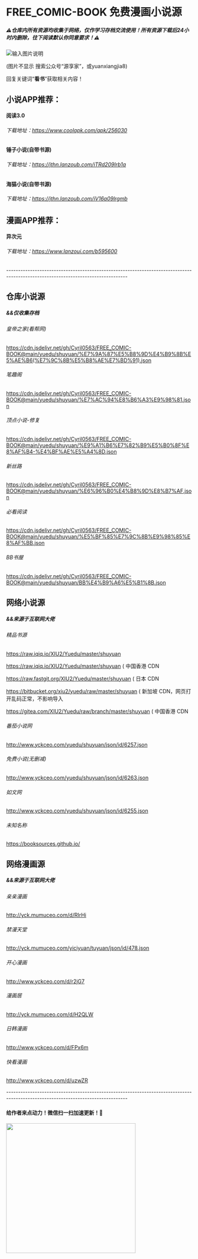 # FREE_COMIC-BOOK 免费漫画小说源
##### ⚠仓库内所有资源均收集于网络，仅作学习存档交流使用！所有资源下载后24小时内删除，往下阅读默认你同意要求！⚠

![输入图片说明](https://cdn.jsdelivr.net/gh/Cyril0563/lanjing_live@main/imgs/codes.png)
<p>(图片不显示 搜索公众号“源享家”，或yuanxiangjia8)</p>
<p>回复关键词“<b>看书</b>”获取相关内容！</P>


## 小说APP推荐：

#### 阅读3.0  
###### 下载地址：https://www.coolapk.com/apk/256030

#### 锤子小说(自带书源)
###### 下载地址：https://jthn.lanzoub.com/iTRd209lrb1a

#### 海猫小说(自带书源)
###### 下载地址：https://jthn.lanzoub.com/iV16a09lrgmb



## 漫画APP推荐：

#### 异次元
###### 下载地址：https://www.lanzoui.com/b595600

<p>---------------------------------------------------------------------------------------------------------------------------------</p>

## 仓库小说源
##### &&仅收集存档

###### 皇帝之家(看帮网) 
https://cdn.jsdelivr.net/gh/Cyril0563/FREE_COMIC-BOOK@main/yuedu/shuyuan/%E7%9A%87%E5%B8%9D%E4%B9%8B%E5%AE%B6(%E7%9C%8B%E5%B8%AE%E7%BD%91).json

###### 笔趣阁
https://cdn.jsdelivr.net/gh/Cyril0563/FREE_COMIC-BOOK@main/yuedu/shuyuan/%E7%AC%94%E8%B6%A3%E9%98%81.json

###### 顶点小说-修复
https://cdn.jsdelivr.net/gh/Cyril0563/FREE_COMIC-BOOK@main/yuedu/shuyuan/%E9%A1%B6%E7%82%B9%E5%B0%8F%E8%AF%B4-%E4%BF%AE%E5%A4%8D.json

###### 新丝路
https://cdn.jsdelivr.net/gh/Cyril0563/FREE_COMIC-BOOK@main/yuedu/shuyuan/%E6%96%B0%E4%B8%9D%E8%B7%AF.json

###### 必看阅读
https://cdn.jsdelivr.net/gh/Cyril0563/FREE_COMIC-BOOK@main/yuedu/shuyuan/%E5%BF%85%E7%9C%8B%E9%98%85%E8%AF%BB.json

###### BB书屋
https://cdn.jsdelivr.net/gh/Cyril0563/FREE_COMIC-BOOK@main/yuedu/shuyuan/BB%E4%B9%A6%E5%B1%8B.json

## 网络小说源
##### &&来源于互联网大佬

###### 精品书源
https://raw.iqiq.io/XIU2/Yuedu/master/shuyuan

https://raw.iqiq.io/XIU2/Yuedu/master/shuyuan ( 中国香港 CDN

https://raw.fastgit.org/XIU2/Yuedu/master/shuyuan ( 日本 CDN

https://bitbucket.org/xiu2/yuedu/raw/master/shuyuan ( 新加坡 CDN，网页打开乱码正常，不影响导入

https://gitea.com/XIU2/Yuedu/raw/branch/master/shuyuan ( 中国香港 CDN

###### 番茄小说网
http://www.yckceo.com/yuedu/shuyuan/json/id/6257.json

###### 免费小说(无删减)
http://www.yckceo.com/yuedu/shuyuan/json/id/6263.json

###### 如文网
http://www.yckceo.com/yuedu/shuyuan/json/id/6255.json

###### 未知名称
https://booksources.github.io/

## 网络漫画源
##### &&来源于互联网大佬

###### 亲亲漫画
http://yck.mumuceo.com/d/RIrHi

###### 禁漫天堂
http://yck.mumuceo.com/yiciyuan/tuyuan/json/id/478.json

###### 开心漫画
http://www.yckceo.com/d/r2jG7

###### 漫画居
http://yck.mumuceo.com/d/H2QLW

###### 日韩漫画
http://www.yckceo.com/d/FPx6m

###### 快看漫画
http://www.yckceo.com/d/uzwZR

<p>---------------------------------------------------------------------------------------------------------------------------------</p>

#### 给作者来点动力！微信扫一扫加速更新！🙇‍
<img src="https://cdn.jsdelivr.net/gh/Cyril0563/lanjing_live@main/imgs/zanshang.jpg" height="350" width="350" />
